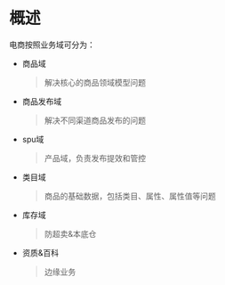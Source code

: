 # 概述

电商按照业务域可分为：

- 商品域

  >  解决核心的商品领域模型问题

- 商品发布域

  > 解决不同渠道商品发布的问题

* spu域

  > 产品域，负责发布提效和管控

- 类目域

  > 商品的基础数据，包括类目、属性、属性值等问题

- 库存域

  > 防超卖&本底仓

- 资质&百科

  > 边缘业务